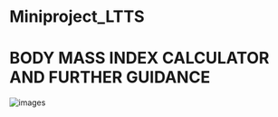 # Miniproject_LTTS

# BODY MASS INDEX CALCULATOR AND FURTHER GUIDANCE

![images](https://user-images.githubusercontent.com/80378720/114139785-18961880-992d-11eb-8612-b8e35f3b4a9c.png)
